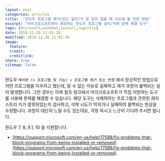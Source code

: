 ```yaml
---
layout: post
categories: articles
title:  "윈도우 프로그램 제거(또는 설치)가 잘 되지 않을 때 시도해 볼 만한 방법"
excerpt: "마이크로소프트에서 제공하는 윈도우 프로그램 설치/삭제 문제 해결 도구"
tags: [microsoft,windows,install,registry]
date: 2018-11-28 11:01:28
modified: 2018-11-28 11:01:28
image: 
  feature:
  credit:
  creditlink:
share: true
sitemap: false
---
```


윈도우 `제어판 (> 프로그램 및 기능) > 프로그램 제거 또는 변경` 에서 정상적인 방법으로 어떤 프로그램을 지우려고 했는데, 알 수 없는 이유로 실패하고 제거 과정이 롤백되는 일이 발생합니다. 그런 경우는 아래 참조 링크에서 마이크로소프트가 직접 지원하는 도구를 사용해 문제를 해결할 수 있습니다. 해당 도구는 삭제하려는 프로그램과 관련된 레지스트리 키가 잘못되었는지 검사하고, 삭제 시도가 막히거나 실패하여 롤백되는 현상을 수정합니다. 과정이 대단히 느릴 수도 있는데요, 걱정 마시고 느긋이 기다려 주시면 됩니다.

윈도우 7, 8, 8.1, 10 을 지원합니다.

* [https://support.microsoft.com/en-us/help/17588/fix-problems-that-block-programs-from-being-installed-or-removed](https://support.microsoft.com/en-us/help/17588/fix-problems-that-block-programs-from-being-installed-or-removed)
